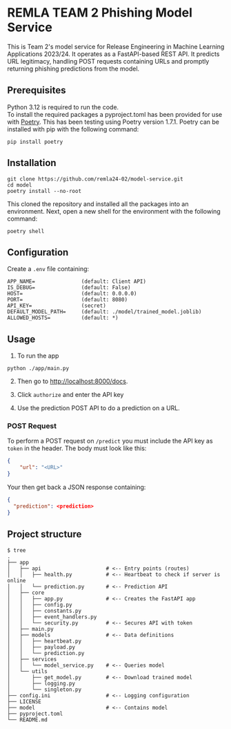 # REMLA TEAM 2 Phishing Model Service
This is Team 2's model service for Release Engineering in Machine Learning Applications 2023/24. It operates as a FastAPI-based REST API. It predicts URL legitimacy, handling POST requests containing URLs and promptly returning phishing predictions from the model.

## Prerequisites
Python 3.12 is required to run the code.  
To install the required packages a pyproject.toml has been provided for use with [Poetry](https://python-poetry.org/docs/).
This has been testing using Poetry version 1.7.1.
Poetry can be installed with pip with the following command:
``` console
pip install poetry
```

## Installation

``` console
git clone https://github.com/remla24-02/model-service.git
cd model
poetry install --no-root
```

This cloned the repository and installed all the packages into an environment.
Next, open a new shell for the environment with the following command:
``` console
poetry shell
```

## Configuration
Create a `.env` file containing:

``` file
APP_NAME=               (default: Client API)
IS_DEBUG=               (default: False)
HOST=                   (default: 0.0.0.0)
PORT=                   (default: 8080)
API_KEY=                (secret)
DEFAULT_MODEL_PATH=     (default: ./model/trained_model.joblib)
ALLOWED_HOSTS=          (default: *)
```


## Usage
1. To run the app

``` console
python ./app/main.py
```

2. Then go to [http://localhost:8000/docs](http://localhost:8000/docs).

3. Click `authorize` and enter the API key

4. Use the prediction POST API to do a prediction on a URL.

### POST Request
To perform a POST request on `/predict` you must include the API key as `token` in the header. The body must look like this:

``` json
{
    "url": "<URL>"
}
```

Your then get back a JSON response containing:

``` json
{
  "prediction": <prediction>
}
```

## Project structure
``` console
$ tree
.
├── app
│   ├── api                     # <-- Entry points (routes)
│   │   ├── health.py           # <-- Heartbeat to check if server is online
│   │   └── prediction.py       # <-- Prediction API
│   ├── core
│   │   ├── app.py              # <-- Creates the FastAPI app
│   │   ├── config.py
│   │   ├── constants.py
│   │   ├── event_handlers.py
│   │   └── security.py         # <-- Secures API with token
│   ├── main.py
│   ├── models                  # <-- Data definitions
│   │   ├── heartbeat.py
│   │   ├── payload.py
│   │   └── prediction.py
│   ├── services                
│   │   └── model_service.py    # <-- Queries model
│   └── utils
│       ├── get_model.py        # <-- Download trained model
│       ├── logging.py
│       └── singleton.py
├── config.ini                  # <-- Logging configuration
├── LICENSE
├── model                       # <-- Contains model
├── pyproject.toml
└── README.md
```